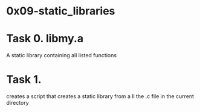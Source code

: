 # 0x09-static_libraries

# Task 0. libmy.a
A static library containing all listed functions

# Task 1. 
creates a script that creates a static library from a ll the .c file in the current directory
